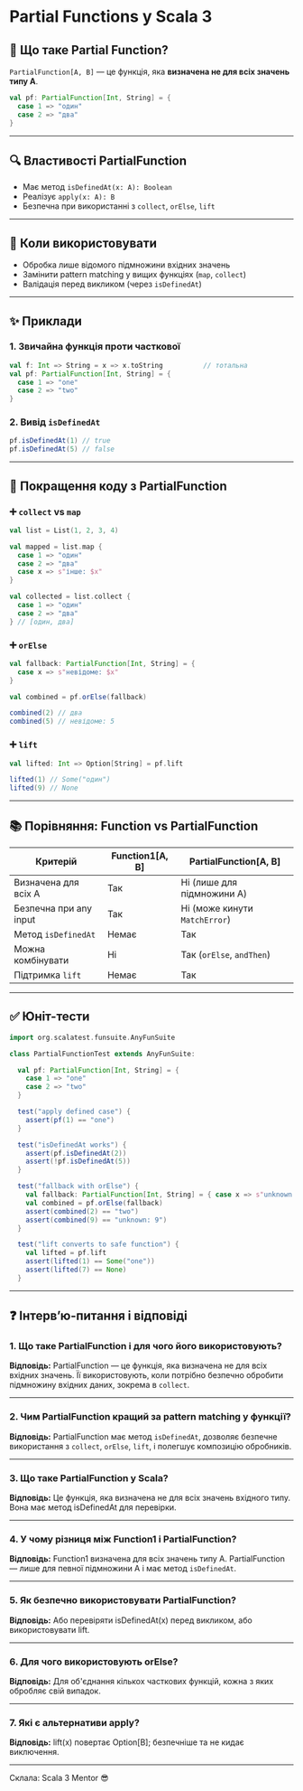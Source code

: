 # Partial Functions у Scala 3

## 🧠 Що таке Partial Function?

`PartialFunction[A, B]` — це функція, яка **визначена не для всіх значень типу A**.

```scala
val pf: PartialFunction[Int, String] = {
  case 1 => "один"
  case 2 => "два"
}
```

---

## 🔍 Властивості PartialFunction

- Має метод `isDefinedAt(x: A): Boolean`
- Реалізує `apply(x: A): B`
- Безпечна при використанні з `collect`, `orElse`, `lift`

---

## 📌 Коли використовувати

- Обробка лише відомого підмножини вхідних значень
- Замінити pattern matching у вищих функціях (`map`, `collect`)
- Валідація перед викликом (через `isDefinedAt`)

---

## ✨ Приклади

### 1. Звичайна функція проти часткової

```scala
val f: Int => String = x => x.toString          // тотальна
val pf: PartialFunction[Int, String] = {
  case 1 => "one"
  case 2 => "two"
}
```

### 2. Вивід `isDefinedAt`

```scala
pf.isDefinedAt(1) // true
pf.isDefinedAt(5) // false
```

---

## 🚀 Покращення коду з PartialFunction

### ➕ `collect` vs `map`

```scala
val list = List(1, 2, 3, 4)

val mapped = list.map {
  case 1 => "один"
  case 2 => "два"
  case x => s"інше: $x"
}

val collected = list.collect {
  case 1 => "один"
  case 2 => "два"
} // [один, два]
```

### ➕ `orElse`

```scala
val fallback: PartialFunction[Int, String] = {
  case x => s"невідоме: $x"
}

val combined = pf.orElse(fallback)

combined(2) // два
combined(5) // невідоме: 5
```

### ➕ `lift`

```scala
val lifted: Int => Option[String] = pf.lift

lifted(1) // Some("один")
lifted(9) // None
```

---

## 📚 Порівняння: Function vs PartialFunction

| Критерій              | Function1[A, B]        | PartialFunction[A, B]            |
|------------------------|-------------------------|-----------------------------------|
| Визначена для всіх A   | Так                     | Ні (лише для підмножини A)       |
| Безпечна при any input | Так                     | Ні (може кинути `MatchError`)    |
| Метод `isDefinedAt`    | Немає                   | Так                              |
| Можна комбінувати      | Ні                      | Так (`orElse`, `andThen`)        |
| Підтримка `lift`       | Немає                   | Так                              |

---

## ✅ Юніт-тести

```scala
import org.scalatest.funsuite.AnyFunSuite

class PartialFunctionTest extends AnyFunSuite:

  val pf: PartialFunction[Int, String] = {
    case 1 => "one"
    case 2 => "two"
  }

  test("apply defined case") {
    assert(pf(1) == "one")
  }

  test("isDefinedAt works") {
    assert(pf.isDefinedAt(2))
    assert(!pf.isDefinedAt(5))
  }

  test("fallback with orElse") {
    val fallback: PartialFunction[Int, String] = { case x => s"unknown: $x" }
    val combined = pf.orElse(fallback)
    assert(combined(2) == "two")
    assert(combined(9) == "unknown: 9")
  }

  test("lift converts to safe function") {
    val lifted = pf.lift
    assert(lifted(1) == Some("one"))
    assert(lifted(7) == None)
  }
```

---

## ❓ Інтерв’ю-питання і відповіді

### 1. Що таке PartialFunction і для чого його використовують?

**Відповідь:** PartialFunction — це функція, яка визначена не для всіх вхідних значень. Її використовують, коли потрібно безпечно обробити підмножину вхідних даних, зокрема в `collect`.

---

### 2. Чим PartialFunction кращий за pattern matching у функції?

**Відповідь:** PartialFunction має метод `isDefinedAt`, дозволяє безпечне використання з `collect`, `orElse`, `lift`, і полегшує композицію обробників.

---

### 3. Що таке PartialFunction у Scala?

**Відповідь:** Це функція, яка визначена не для всіх значень вхідного типу. Вона має метод isDefinedAt для перевірки.

---

### 4. У чому різниця між Function1 і PartialFunction?

**Відповідь:** Function1 визначена для всіх значень типу A. PartialFunction — лише для певної підмножини A і має метод `isDefinedAt`.

---

### 5. Як безпечно використовувати PartialFunction?

**Відповідь:** Або перевіряти isDefinedAt(x) перед викликом, або використовувати lift.

---

### 6. Для чого використовують orElse?

**Відповідь:** Для об'єднання кількох часткових функцій, кожна з яких обробляє свій випадок.

---

### 7. Які є альтернативи apply?

**Відповідь:** lift(x) повертає Option[B]; безпечніше та не кидає виключення.

---

Склала: Scala 3 Mentor 😎

